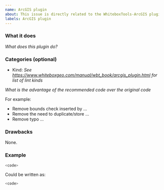 ```yaml
---
name: ArcGIS plugin
about: This issue is directly related to the WhiteboxTools-ArcGIS plugin. The issue may be better asked on the WhiteboxTools-ArcGIS issue tracker page.
labels: ArcGIS plugin
---
```


### What it does

*What does this plugin do?*

### Categories (optional)

- Kind: *See <https://www.whiteboxgeo.com/manual/wbt_book/arcgis_plugin.html> for list of lint kinds*

*What is the advantage of the recommended code over the original code*

For example:
- Remove bounds check inserted by ...
- Remove the need to duplicate/store ...
- Remove typo ...

### Drawbacks

None.

### Example

```rust
<code>
```

Could be written as:

```rust
<code>
```